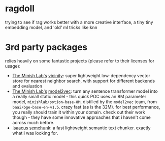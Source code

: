 # ragdoll
trying to see if rag works better with a more creative interface, a tiny tiny embedding model, and 'old' ml tricks like knn

# 3rd party packages
relies heavily on some fantastic projects (please refer to their licenses for usage):
- [The Minish Lab's](https://github.com/MinishLab) [vicinity](https://github.com/MinishLab/vicinity): super lightweight low-dependency vector store for nearest neighbor search, with support for different backends and evaluation
- [The Minish Lab's](https://github.com/MinishLab) [model2vec](https://github.com/MinishLab/model2vec): turn any sentence transformer model into a really small static model - this quick POC uses an 8M parameter model, `minishlab/potion-base-8M`, distilled by the `model2vec` team, from `baai/bge-base-en-v1.5`. crazy fast (as is the 32M). for best performance, you really should train it within your domain. check out their work though - they have some innovative approaches that i haven't come across much before.
- [Isaacus](https://github.com/isaacus-dev) [semchunk](https://github.com/isaacus-dev/semchunk): a fast lightweight semantic text chunker. exactly what i was looking for.
